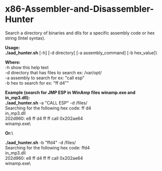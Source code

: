 # x86-Assembler-and-Disassembler-Hunter
Search a directory of binaries and dlls for a specific assembly code or hex string (Intel syntax).

__Usage:__\
__./aad_hunter.sh__ [-h] [-d directory] [-a assembly_command] [-b hex_value]\

__Where:__\
    -h  show this help text\
    -d  directory that has files to search ex: /var/opt/\
    -a  assembly to search for ex: \"call esp\"\
    -b  hex to search for ex: \"ff d4\""

__Example (search for JMP ESP in WinAmp files winamp.exe and in_mp3.dll):__\
__./aad_hunter.sh__ -a "CALL ESP" -d /files/\
Searching for the following hex code:  ff d4\
in_mp3.dll\
 202d960:	e8 ff d4 ff ff       	call   0x202ae64\
winamp.exe\

__Or:__\

__./aad_hunter.sh__ -b "ffd4" -d /files/\
Searching for the following hex code:  ffd4\
in_mp3.dll\
 202d960:	e8 ff d4 ff ff       	call   0x202ae64\
winamp.exe\

